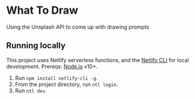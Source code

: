 # What To Draw

Using the Unsplash API to come up with drawing prompts

## Running locally

This project uses Netlify serverless functions, and the [Netlify CLI](https://docs.netlify.com/cli/get-started/) for local development. Prereqs: [Node.js](https://nodejs.org/en/download/) v10+.

1. Run `npm install netlify-cli -g`.
2. From the project directory, run `ntl login`.
3. Run `ntl dev`.